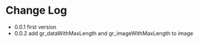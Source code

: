 # Change Log

* 0.0.1 first version
* 0.0.2 add gr_dataWithMaxLength and gr_imageWithMaxLength to image 

